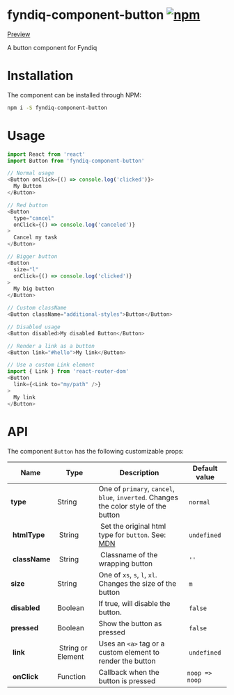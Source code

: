# fyndiq-component-button [![npm](https://img.shields.io/npm/v/fyndiq-component-button.svg?maxAge=3600)](https://www.npmjs.com/package/fyndiq-component-button)

[Preview](http://developers.fyndiq.com/fyndiq-ui/?selectedKind=Button&selectedStory=default)

A button component for Fyndiq

# Installation

The component can be installed through NPM:

``` bash
npm i -S fyndiq-component-button
```

# Usage

``` js
import React from 'react'
import Button from 'fyndiq-component-button'

// Normal usage
<Button onClick={() => console.log('clicked')}>
  My Button
</Button>

// Red button
<Button
  type="cancel"
  onClick={() => console.log('canceled')}
>
  Cancel my task
</Button>

// Bigger button
<Button
  size="l"
  onClick={() => console.log('clicked')}
>
  My big button
</Button>

// Custom className
<Button className="additional-styles">Button</Button>

// Disabled usage
<Button disabled>My disabled Button</Button>

// Render a link as a button
<Button link="#hello">My link</Button>

// Use a custom Link element
import { Link } from 'react-router-dom'
<Button
  link={<Link to="my/path" />}
>
  My link
</Button>
```

# API

The component `Button` has the following customizable props:

| Name | Type | Description | Default value |
|---|---|---|---|
| **type** | String | One of `primary`, `cancel`, `blue`, `inverted`. Changes the color style of the button | `normal` |
| **htmlType** | String | Set the original html type for `button`. See: [MDN](https://developer.mozilla.org/en-US/docs/Web/HTML/Element/button#attr-type) | `undefined` |
| **className** | String | Classname of the wrapping button | `''` |
| **size** | String | One of `xs`, `s`, `l`, `xl`. Changes the size of the button | `m` |
| **disabled** | Boolean | If true, will disable the button. | `false` |
| **pressed** | Boolean | Show the button as pressed | `false` |
| **link** | String or Element | Uses an `<a>` tag or a custom element to render the button | `undefined` |
| **onClick** | Function | Callback when the button is pressed | `noop => noop` |
